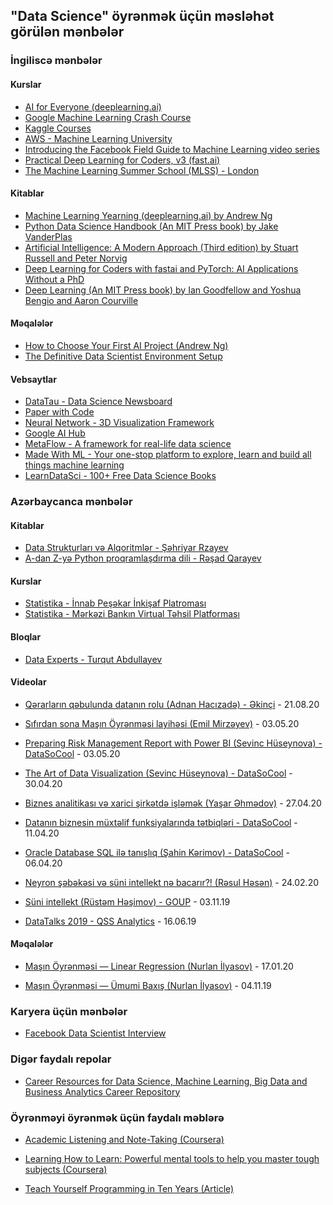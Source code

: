 ## "Data Science" öyrənmək üçün məsləhət görülən mənbələr



### İngiliscə mənbələr

#### Kurslar
- [AI for Everyone (deeplearning.ai)](https://www.deeplearning.ai/ai-for-everyone/)
- [Google Machine Learning Crash Course](https://developers.google.com/machine-learning/crash-course)
- [Kaggle Courses](https://www.kaggle.com/learn/overview)
- [AWS - Machine Learning University](https://www.youtube.com/channel/UC12LqyqTQYbXatYS9AA7Nuw/playlists)
- [Introducing the Facebook Field Guide to Machine Learning video series](https://research.fb.com/blog/2018/05/the-facebook-field-guide-to-machine-learning-video-series/)
- [Practical Deep Learning for Coders, v3 (fast.ai)](https://course.fast.ai/index.html)
- [The Machine Learning Summer School (MLSS) - London](https://sites.google.com/view/mlss-2019/lectures-and-tutorials)

#### Kitablar
- [Machine Learning Yearning (deeplearning.ai) by Andrew Ng](https://www.deeplearning.ai/machine-learning-yearning/)
- [Python Data Science Handbook (An MIT Press book) by Jake VanderPlas](https://jakevdp.github.io/PythonDataScienceHandbook/)
- [Artificial Intelligence: A Modern Approach (Third edition) by Stuart Russell and Peter Norvig](http://aima.cs.berkeley.edu/)
- [Deep Learning for Coders with fastai and PyTorch: AI Applications Without a PhD](https://github.com/fastai/fastbook)
- [Deep Learning (An MIT Press book) by Ian Goodfellow and Yoshua Bengio and Aaron Courville](http://www.deeplearningbook.org/)

#### Məqalələr
- [How to Choose Your First AI Project (Andrew Ng)](https://hbr.org/2019/02/how-to-choose-your-first-ai-project)
- [The Definitive Data Scientist Environment Setup](https://davidadrian.cc/definitive-data-scientist-setup/)

#### Vebsaytlar
- [DataTau - Data Science Newsboard](https://datatau.net/)
- [Paper with Code](https://paperswithcode.com/)
- [Neural Network - 3D Visualization Framework](https://tensorspace.org/)
- [Google AI Hub](https://aihub.cloud.google.com/)
- [MetaFlow - A framework for real-life data science](https://metaflow.org/)
- [Made With ML - Your one-stop platform to explore, learn and build all things machine learning](https://madewithml.com/)
- [LearnDataSci - 100+ Free Data Science Books](https://www.learndatasci.com/free-data-science-books/)

### Azərbaycanca mənbələr

#### Kitablar
- [Data Strukturları və Alqoritmlər - Şəhriyar Rzayev](https://azepug.gitbooks.io/data-strukturlari-v-alqoritml-r/content/)
- [A-dan Z-yə Python proqramlaşdırma dili - Rəşad Qarayev](https://github.com/RashadGarayev/Python3-AZ)

#### Kurslar
- [Statistika - İnnab Peşəkar İnkişaf Platroması](http://innab.org/statitka/)
- [Statistika - Mərkəzi Bankın Virtual Təhsil Platforması](https://edu.e-cbar.az/course/preview.php?id=49)


#### Bloqlar
- [Data Experts - Turqut Abdullayev](http://dataexperts.tech/)


#### Videolar
- [Qərarların qəbulunda datanın rolu (Adnan Hacızadə) - Əkinçi](https://youtu.be/jk2gsIJXA4E) - 21.08.20

- [Sıfırdan sona Maşın Öyrənməsi layihəsi (Emil Mirzəyev)](https://youtu.be/iLQ1R20Hy0I) - 03.05.20

- [Preparing Risk Management Report with Power BI (Sevinc Hüseynova) - DataSoCool](https://youtu.be/KPgyX1NkUCw) - 03.05.20 

- [The Art of Data Visualization (Sevinc Hüseynova) - DataSoCool](https://youtu.be/ZdtLyOcxejk) - 30.04.20

- [Biznes analitikası və xarici şirkətdə işləmək (Yaşar Əhmədov)](https://youtu.be/b-h2PrdF8wc) - 27.04.20

- [Datanın biznesin müxtəlif funksiyalarında tətbiqləri - DataSoCool](https://www.facebook.com/datasocool/videos/1923925151073919/) - 11.04.20

- [Oracle Database SQL ilə tanışlıq (Şahin Kərimov) - DataSoCool](https://youtu.be/3Fdwv2JhINw) - 06.04.20

- [Neyron şəbəkəsi və süni intellekt nə bacarır?! (Rəsul Həsən)](https://youtu.be/1La0Zp5IhXQ) - 24.02.20

- [Süni intellekt (Rüstəm Həşimov) - GOUP](https://youtu.be/Yv78-P9x3dw) - 03.11.19

- [DataTalks 2019 - QSS Analytics](https://youtu.be/wt7Mlow50qQ) - 16.06.19



#### Məqalələr

- [Maşın Öyrənməsi — Linear Regression (Nurlan İlyasov)](https://medium.com/@nilyasov2018/ma%C5%9F%C4%B1n-%C3%B6yr%C9%99nm%C9%99si-linear-regression-33425a5ba991) - 17.01.20

- [Maşın Öyrənməsi — Ümumi Baxış (Nurlan İlyasov)](https://medium.com/@nilyasov2018/ma%C5%9F%C4%B1n-%C3%B6yr%C9%99nm%C9%99si-%C3%BCmumi-bax%C4%B1%C5%9F-ecb6e8fc3671) - 04.11.19

### Karyera üçün mənbələr
- [Facebook Data Scientist Interview](https://www.interviewquery.com/company/facebook-data-scientist-interview)

### Digər faydalı repolar
- [Career Resources for Data Science, Machine Learning, Big Data and Business Analytics Career Repository
](https://github.com/firmai/data-science-career)

### Öyrənməyi öyrənmək üçün faydalı məblərə
- [Academic Listening and Note-Taking (Coursera)](https://www.coursera.org/learn/note-taking)

- [Learning How to Learn: Powerful mental tools to help you master tough subjects (Coursera)](https://www.coursera.org/learn/learning-how-to-learn)

- [Teach Yourself Programming in Ten Years (Article)](https://norvig.com/21-days.html)
